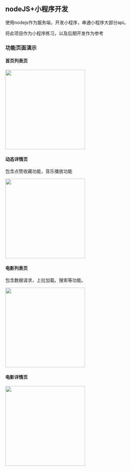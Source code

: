 ## nodeJS+小程序开发

使用nodejs作为服务端，开发小程序，串通小程序大部分api。

将此项目作为小程序练习，以及后期开发作为参考


### 功能页面演示


#### 首页列表页

<img src="http://blog.huanghanlian.com/uploads/article/44a16c33-c641-40b4-931b-b2f1ca739da1.png" width="250" height="250"/>

#### 动态详情页

包含点赞收藏功能，音乐播放功能

<img src="http://blog.huanghanlian.com/uploads/article/dc2cbb18-c20e-4cd3-8747-ee6935fd9f4f.png" width="250" height="250"/>

#### 电影列表页

包含数据请求，上拉加载。搜索等功能。



<img src="http://blog.huanghanlian.com/uploads/article/3657ff4a-800c-43ea-b6dd-ab93764c1460.png" width="250" height="250"/>




#### 电影详情页



<img src="http://blog.huanghanlian.com/uploads/article/11f3dfbd-b3b4-401f-a37f-329f55174c5d.png" width="250" height="250"/>








